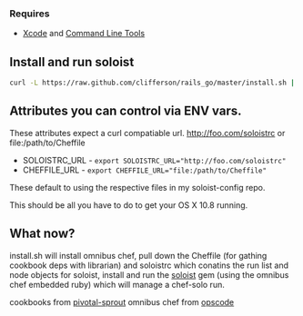 
### Requires 
 * [Xcode](https://developer.apple.com/xcode/) and [Command Line Tools](http://docwiki.embarcadero.com/RADStudio/XE4/en/Installing_the_Xcode_Command_Line_Tools_on_a_Mac)

## Install and run soloist 

```bash
curl -L https://raw.github.com/clifferson/rails_go/master/install.sh | sh
```

## Attributes you can control via ENV vars.

These attributes expect a curl compatiable url. http://foo.com/soloistrc or file:/path/to/Cheffile

* SOLOISTRC_URL - `export SOLOISTRC_URL="http://foo.com/soloistrc"`
* CHEFFILE_URL - `export CHEFFILE_URL="file:/path/to/Cheffile"`

These default to using the respective files in my soloist-config repo. 


This should be all you have to do to get your OS X 10.8 running.

## What now?
install.sh will install omnibus chef, pull down the Cheffile (for gathing cookbook deps with librarian) and soloistrc which conatins the run list and node objects for soloist,
install and run the [soloist](https://github.com/mkocher/soloist) gem (using the omnibus chef embedded ruby) which will manage a chef-solo run.

cookbooks from [pivotal-sprout](https://github.com/pivotal-sprout/sprout)
omnibus chef from [opscode](http://www.opscode.com/chef/install/)
